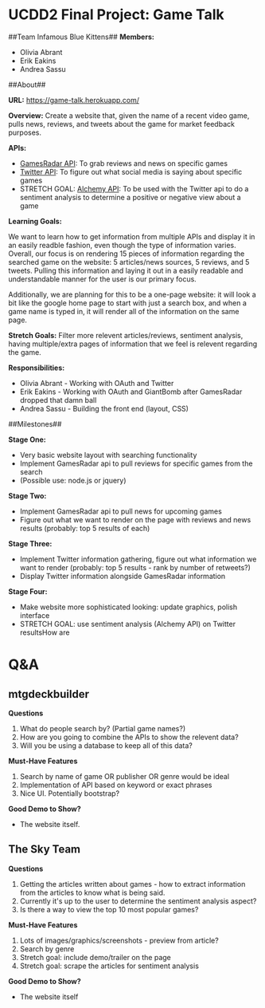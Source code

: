 UCDD2 Final Project: Game Talk
==============================
##Team Infamous Blue Kittens##
**Members:**

* Olivia Abrant
* Erik Eakins
* Andrea Sassu

##About##

**URL:** https://game-talk.herokuapp.com/

**Overview:** Create a website that, given the name of a recent video game, pulls news, reviews, and tweets about the game for market feedback purposes.

**APIs:**

* [GamesRadar API](http://api-portal.anypoint.mulesoft.com/future/api/gamesradar-developer-api/docs/reference): To grab reviews and news on specific games
* [Twitter API](https://dev.twitter.com/overview/api): To figure out what social media is saying about specific games
* STRETCH GOAL: [Alchemy API](http://www.alchemyapi.com/): To be used with the Twitter api to do a sentiment analysis to determine a positive or negative view about a game

**Learning Goals:** 

We want to learn how to get information from multiple APIs and display it in an easily readble fashion, even though the type of information varies. Overall, our focus is on rendering 15 pieces of information regarding the searched game on the website: 5 articles/news sources, 5 reviews, and 5 tweets. Pulling this information and laying it out in a easily readable and understandable manner for the user is our primary focus.

Additionally, we are planning for this to be a one-page website: it will look a bit like the google home page to start with just a search box, and when a game name is typed in, it will render all of the information on the same page.

**Stretch Goals:** Filter more relevent articles/reviews, sentiment analysis, having multiple/extra pages of information that we feel is relevent regarding the game.

**Responsibilities:**

* Olivia Abrant - Working with OAuth and Twitter
* Erik Eakins - Working with OAuth and GiantBomb after GamesRadar dropped that damn ball
* Andrea Sassu - Building the front end (layout, CSS)

##Milestones##

**Stage One:**

* Very basic website layout with searching functionality
* Implement GamesRadar api to pull reviews for specific games from the search
* (Possible use: node.js or jquery)

**Stage Two:**

* Implement GamesRadar api to pull news for upcoming games
* Figure out what we want to render on the page with reviews and news results 
  (probably: top 5 results of each)

**Stage Three:**

* Implement Twitter information gathering, figure out what information we want to render 
  (probably: top 5 results - rank by number of retweets?)
* Display Twitter information alongside GamesRadar information

**Stage Four:**

* Make website more sophisticated looking: update graphics, polish interface
* STRETCH GOAL: use sentiment analysis (Alchemy API) on Twitter resultsHow are 

Q&A
===

mtgdeckbuilder
--------------
**Questions**

1. What do people search by? (Partial game names?)
2. How are you going to combine the APIs to show the relevent data?
3. Will you be using a database to keep all of this data?

**Must-Have Features**

1. Search by name of game OR publisher OR genre would be ideal
2. Implementation of API based on keyword or exact phrases
3. Nice UI. Potentially bootstrap?

**Good Demo to Show?**

* The website itself.


The Sky Team
--------------
**Questions**

1. Getting the articles written about games - how to extract information from the articles to know what is being said.
2. Currently it's up to the user to determine the sentiment analysis aspect?
3. Is there a way to view the top 10 most popular games?

**Must-Have Features**

1. Lots of images/graphics/screenshots - preview from article?
2. Search by genre
2. Stretch goal: include demo/trailer on the page
3. Stretch goal: scrape the articles for sentiment analysis

**Good Demo to Show?**

* The website itself

